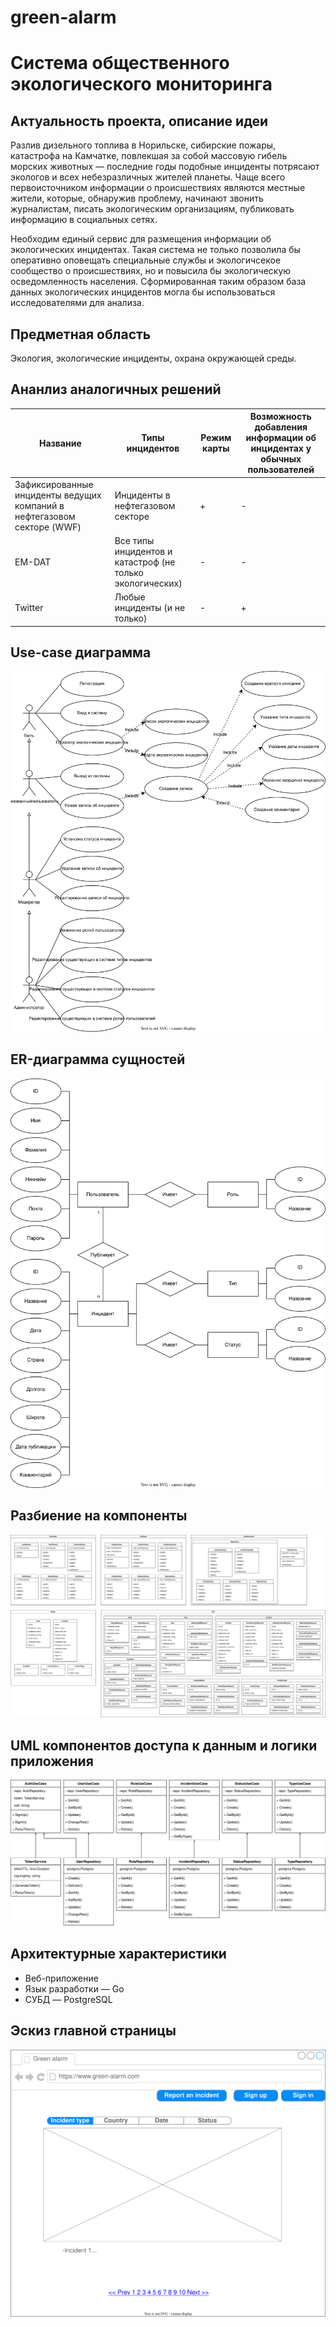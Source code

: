 # green-alarm
# Система общественного экологического мониторинга

## Актуальность проекта, описание идеи
Разлив дизельного топлива в Норильске, сибирские пожары, катастрофа на Камчатке, повлекшая за собой массовую гибель морских животных — последние годы подобные инциденты потрясают экологов и всех небезразличных жителей планеты. Чаще всего первоисточником информации о происшествиях являются местные жители, которые, обнаружив проблему, начинают звонить журналистам, писать экологическим организациям, публиковать информацию в социальных сетях.  

Необходим единый сервис для размещения информации об экологических инцидентах. Такая система не только позволила бы оперативно оповещать специальные службы и экологичсекое сообщество о происшествиях, но и повысила бы экологическую осведомленность населения. Сформированная таким образом база данных экологических инцидентов могла бы использоваться исследователями для анализа. 

## Предметная область
Экология, экологические инциденты, охрана окружающей среды.

## Ананлиз аналогичных решений
| Название                                                                | Типы инцидентов                                           | Режим карты | Возможность добавления информации об инцидентах у обычных пользователей |
|-------------------------------------------------------------------------|-----------------------------------------------------------|-------------|-------------------------------------------------------------------------|
| Зафиксированные инциденты ведущих компаний в нефтегазовом секторе (WWF) | Инциденты в нефтегазовом секторе                          | +           | -                                                                       |
| EM-DAT                                                                  | Все типы инцидентов и катастроф (не только экологических) | -           | -                                                                       |
| Twitter                                                                 | Любые инциденты (и не только)                                          | -           | +                                                                       |
## Use-case диаграмма
![Use-case диаграмма](https://github.com/ekaterinamzr/green-alarm/blob/main/docs/diagrams/usecase.svg)

## ER-диаграмма сущностей
![ER-диаграмма сущностей](https://github.com/ekaterinamzr/green-alarm/blob/main/docs/diagrams/entities.svg)

## Разбиение на компоненты
![Разбиение на компоненты](https://github.com/ekaterinamzr/green-alarm/blob/main/docs/diagrams/components.svg)

## UML компонентов доступа к данным и логики приложения
![UML](https://github.com/ekaterinamzr/green-alarm/blob/main/docs/diagrams/uml.svg)

## Архитектурные характеристики
* Веб-приложение
* Язык разработки — Go
* СУБД — PostgreSQL

## Эскиз главной страницы
![UML](https://github.com/ekaterinamzr/green-alarm/blob/main/docs/diagrams/main-page.svg)
